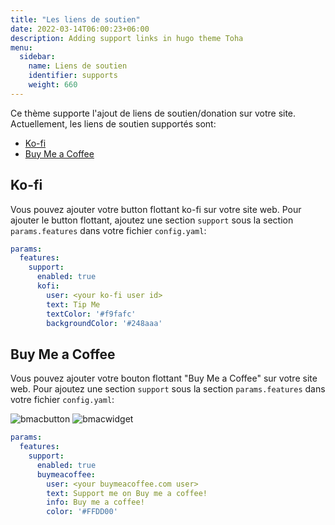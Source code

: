 ```yaml
---
title: "Les liens de soutien"
date: 2022-03-14T06:00:23+06:00
description: Adding support links in hugo theme Toha
menu:
  sidebar:
    name: Liens de soutien
    identifier: supports
    weight: 660
---
```



Ce thème supporte l'ajout de liens de soutien/donation sur votre site. Actuellement, les liens de soutien supportés sont:

- [Ko-fi](https://ko-fi.com/)
- [Buy Me a Coffee](https://www.buymeacoffee.com/zicklam)

## Ko-fi

Vous pouvez ajouter votre button flottant ko-fi sur votre site web. Pour ajouter le button flottant, ajoutez une section `support` sous la section `params.features` dans votre fichier `config.yaml`:

```yaml
params:
  features:
    support:
      enabled: true
      kofi:
        user: <your ko-fi user id>
        text: Tip Me
        textColor: '#f9fafc'
        backgroundColor: '#248aaa'
```

## Buy Me a Coffee

Vous pouvez ajouter votre bouton flottant "Buy Me a Coffee" sur votre site web. Pour ajoutez une section `support` sous la section `params.features` dans votre fichier `config.yaml`:

![bmacbutton](https://git-doc-files.s3.eu-central-1.amazonaws.com/github.com/hugo-toha/guides/buymeacoffe-button.png)
![bmacwidget](https://git-doc-files.s3.eu-central-1.amazonaws.com/github.com/hugo-toha/guides/buymeacoffe-widget.png)

```yaml
params:
  features:
    support:
      enabled: true
      buymeacoffee:
        user: <your buymeacoffee.com user>
        text: Support me on Buy me a coffee!
        info: Buy me a coffee!
        color: '#FFDD00'
```
